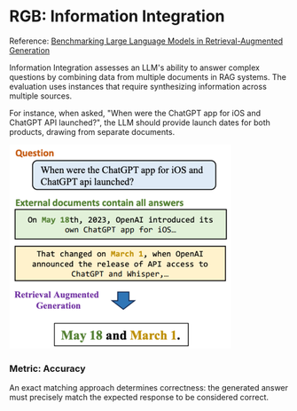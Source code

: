 # RGB: Information Integration
Reference: [Benchmarking Large Language Models in Retrieval-Augmented Generation](https://arxiv.org/abs/2309.01431)

Information Integration assesses an LLM's ability to answer complex questions by combining data from multiple documents in RAG systems. The evaluation uses instances that require synthesizing information across multiple sources. 

For instance, when asked, "When were the ChatGPT app for iOS and ChatGPT API launched?", the LLM should provide launch dates for both products, drawing from separate documents. 

<img src="../images/additional_requirement/RGB_information-integration.png" width=400>


### Metric: Accuracy
An exact matching approach determines correctness: the generated answer must precisely match the expected response to be considered correct.

